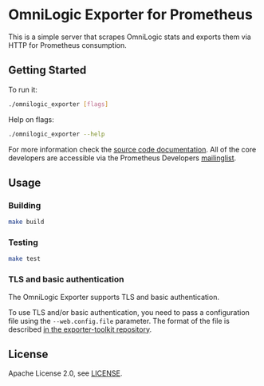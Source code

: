 # OmniLogic Exporter for Prometheus

This is a simple server that scrapes OmniLogic stats and exports them via HTTP for
Prometheus consumption.

## Getting Started

To run it:

```bash
./omnilogic_exporter [flags]
```

Help on flags:

```bash
./omnilogic_exporter --help
```

For more information check the [source code documentation][gdocs]. All of the
core developers are accessible via the Prometheus Developers [mailinglist][].

[gdocs]: http://godoc.org/github.com/prometheus/omnilogic_exporter
[mailinglist]: https://groups.google.com/forum/?fromgroups#!forum/prometheus-developers

## Usage

### Building

```bash
make build
```

### Testing

```bash
make test
```

### TLS and basic authentication

The OmniLogic Exporter supports TLS and basic authentication.

To use TLS and/or basic authentication, you need to pass a configuration file
using the `--web.config.file` parameter. The format of the file is described
[in the exporter-toolkit repository](https://github.com/prometheus/exporter-toolkit/blob/master/docs/web-configuration.md).

## License

Apache License 2.0, see [LICENSE](https://github.com/prometheus/omnilogic_exporter/blob/master/LICENSE).
